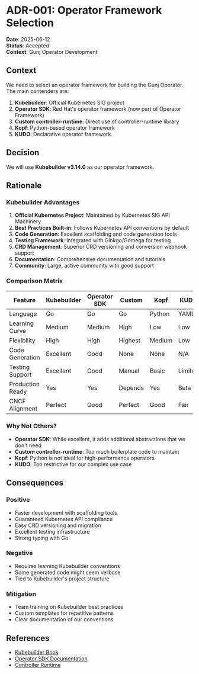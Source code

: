# ADR-001: Operator Framework Selection

**Date**: 2025-06-12  
**Status**: Accepted  
**Context**: Gunj Operator Development  

## Context

We need to select an operator framework for building the Gunj Operator. The main contenders are:

1. **Kubebuilder**: Official Kubernetes SIG project
2. **Operator SDK**: Red Hat's operator framework (now part of Operator Framework)
3. **Custom controller-runtime**: Direct use of controller-runtime library
4. **Kopf**: Python-based operator framework
5. **KUDO**: Declarative operator framework

## Decision

We will use **Kubebuilder v3.14.0** as our operator framework.

## Rationale

### Kubebuilder Advantages
1. **Official Kubernetes Project**: Maintained by Kubernetes SIG API Machinery
2. **Best Practices Built-in**: Follows Kubernetes API conventions by default
3. **Code Generation**: Excellent scaffolding and code generation tools
4. **Testing Framework**: Integrated with Ginkgo/Gomega for testing
5. **CRD Management**: Superior CRD versioning and conversion webhook support
6. **Documentation**: Comprehensive documentation and tutorials
7. **Community**: Large, active community with good support

### Comparison Matrix

| Feature | Kubebuilder | Operator SDK | Custom | Kopf | KUDO |
|---------|-------------|--------------|--------|------|------|
| Language | Go | Go | Go | Python | YAML |
| Learning Curve | Medium | Medium | High | Low | Low |
| Flexibility | High | High | Highest | Medium | Low |
| Code Generation | Excellent | Good | None | None | N/A |
| Testing Support | Excellent | Good | Manual | Basic | Limited |
| Production Ready | Yes | Yes | Depends | Yes | Beta |
| CNCF Alignment | Perfect | Good | Perfect | Good | Fair |

### Why Not Others?

- **Operator SDK**: While excellent, it adds additional abstractions that we don't need
- **Custom controller-runtime**: Too much boilerplate code to maintain
- **Kopf**: Python is not ideal for high-performance operators
- **KUDO**: Too restrictive for our complex use case

## Consequences

### Positive
- Faster development with scaffolding tools
- Guaranteed Kubernetes API compliance
- Easy CRD versioning and migration
- Excellent testing infrastructure
- Strong typing with Go

### Negative
- Requires learning Kubebuilder conventions
- Some generated code might seem verbose
- Tied to Kubebuilder's project structure

### Mitigation
- Team training on Kubebuilder best practices
- Custom templates for repetitive patterns
- Clear documentation of our conventions

## References
- [Kubebuilder Book](https://book.kubebuilder.io/)
- [Operator SDK Documentation](https://sdk.operatorframework.io/)
- [Controller Runtime](https://github.com/kubernetes-sigs/controller-runtime)
